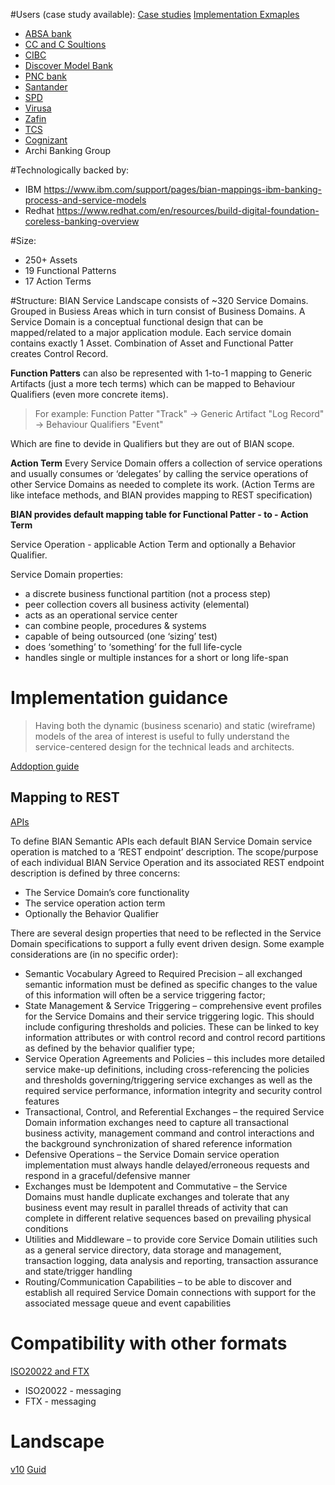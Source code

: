 #Users (case study available):
[Case studies](https://bian.org/deliverables/case-studies/)
[Implementation Exmaples](https://bian.org/wp-content/uploads/2021/03/BIAN_Implementation_Examples_v1.pdf)

- [ABSA bank](https://bian.org/wp-content/uploads/2021/03/BIAN_Implementation_Examples_v1.pdf#%5B%7B%22num%22%3A113%2C%22gen%22%3A0%7D%2C%7B%22name%22%3A%22XYZ%22%7D%2C0%2C540%2C0%5D)
- [CC and C Soultions](https://bian.org/deliverables/case-studies/cc_c/)
- [CIBC](https://bian.org/wp-content/uploads/2021/03/BIAN_Implementation_Examples_v1.pdf#%5B%7B%22num%22%3A193%2C%22gen%22%3A0%7D%2C%7B%22name%22%3A%22XYZ%22%7D%2C0%2C540%2C0%5D)
- [Discover Model Bank](https://bian.org/wp-content/uploads/2021/05/Discover-Model-Bank-as-of-15-May-2017.pdf)
- [PNC bank](https://bian.org/wp-content/uploads/2021/03/BIAN_Implementation_Examples_v1.pdf#%5B%7B%22num%22%3A101%2C%22gen%22%3A0%7D%2C%7B%22name%22%3A%22XYZ%22%7D%2C0%2C540%2C0%5D)
- [Santander](https://bian.org/wp-content/uploads/2021/03/BIAN_Implementation_Examples_v1.pdf#%5B%7B%22num%22%3A186%2C%22gen%22%3A0%7D%2C%7B%22name%22%3A%22XYZ%22%7D%2C0%2C540%2C0%5D)
- [SPD](https://bian.org/wp-content/uploads/2021/03/BIAN_Implementation_Examples_v1.pdf#%5B%7B%22num%22%3A145%2C%22gen%22%3A0%7D%2C%7B%22name%22%3A%22XYZ%22%7D%2C0%2C540%2C0%5D)
- [Virusa](https://bian.org/wp-content/uploads/2021/10/Virtusa-BIAN-for-Sibos-21.pdf)
- [Zafin](https://bian.org/news-room/bian-in-the-news/member-news-zafin-bian/)
- [TCS](https://bian.org/wp-content/uploads/2021/09/BIAN-Powering-purpose-driven-future-ready-banks.pdf)
- [Cognizant](https://bian.org/wp-content/uploads/2021/08/Core-Banking-Modernization-Using-BIAN.pdf)
- Archi Banking Group

#Technologically backed by:
- IBM https://www.ibm.com/support/pages/bian-mappings-ibm-banking-process-and-service-models
- Redhat https://www.redhat.com/en/resources/build-digital-foundation-coreless-banking-overview

#Size:
- 250+ Assets
- 19 Functional Patterns
- 17 Action Terms

#Structure:
BIAN Service Landscape consists of ~320 Service Domains. Grouped in Busiess Areas which in turn consist of Business
Domains. A Service Domain is a conceptual functional design that can be mapped/related to a major application module.
Each service domain contains exactly 1 Asset. Combination of Asset and Functional Patter creates Control Record.

**Function Patters** can also be represented with 1-to-1 mapping to Generic Artifacts (just a  more tech terms) which can
be mapped to Behaviour Qualifiers (even more concrete items).

> For example: Function Patter "Track" -> Generic Artifact "Log Record" -> Behaviour Qualifiers "Event"

Which are fine to devide in Qualifiers but they are out of BIAN scope.


**Action Term** Every Service Domain offers a collection of service operations and usually consumes or ‘delegates’ by
calling the service operations of other Service Domains as needed to complete its work.
(Action Terms are like inteface methods, and BIAN provides mapping to REST specification)

**BIAN provides default mapping table for Functional Patter - to - Action Term**

Service Operation - applicable Action Term and optionally a Behavior Qualifier.

Service Domain properties:
* a discrete business functional partition (not a process step)
* peer collection covers all business activity (elemental)
* acts as an operational service center
* can combine people, procedures & systems
* capable of being outsourced (one ‘sizing’ test)
* does ‘something’ to ‘something’ for the full life-cycle
* handles single or multiple instances for a short or long life-span


# Implementation guidance

> Having both the dynamic (business scenario) and static (wireframe) models of the area of interest is useful to fully
understand the service-centered design for the technical leads and architects.

[Addoption guide](https://view.ceros.com/hotwirepr/bian-guide-to-adoption/p/1)

## Mapping to REST

[APIs](https://bian.org/semantic-apis/)

To define BIAN Semantic APIs each default BIAN Service Domain service operation is matched to a ‘REST endpoint’
description. The scope/purpose of each individual BIAN Service Operation and its associated REST endpoint description
is defined by three concerns:
* The Service Domain’s core functionality
* The service operation action term
* Optionally the Behavior Qualifier

There are several design properties that need to be reflected in the Service Domain specifications to support a fully
event driven design. Some example considerations are (in no specific order):
* Semantic Vocabulary Agreed to Required Precision – all exchanged semantic information must be defined as specific
changes to the value of this information will often be a service triggering factor;
* State Management & Service Triggering – comprehensive event profiles for the Service Domains and their service
triggering logic. This should include configuring thresholds and policies. These can be linked to key information
attributes or with control record and control record partitions as defined by the behavior qualifier type;
* Service Operation Agreements and Policies – this includes more detailed service make-up definitions, including
cross-referencing the policies and thresholds governing/triggering service exchanges as well as the required service
performance, information integrity and security control features
* Transactional, Control, and Referential Exchanges – the required Service Domain information exchanges need to capture
all transactional business activity, management command and control interactions and the background synchronization of
shared reference information
* Defensive Operations – the Service Domain service operation implementation must always handle delayed/erroneous
requests and respond in a graceful/defensive manner
* Exchanges must be Idempotent and Commutative – the Service Domains must handle duplicate exchanges and tolerate that
any business event may result in parallel threads of activity that can complete in different relative sequences based
on prevailing physical conditions
* Utilities and Middleware – to provide core Service Domain utilities such as a general service directory, data storage
and management, transaction logging, data analysis and reporting, transaction assurance and state/trigger handling
* Routing/Communication Capabilities – to be able to discover and establish all required Service Domain connections
with support for the associated message queue and event capabilities


# Compatibility with other formats
[ISO20022 and FTX](https://bian.org/about-bian/bian-and-other-standards-bodies/)

- ISO20022 - messaging
- FTX - messaging 


# Landscape
[v10](https://bian.org/servicelandscape-10-0-0/views.html)
[Guid](https://bian.org/wp-content/uploads/2020/10/BIAN-Semantic-API-Pactitioner-Guide-V8.1-FINAL.pdf)

